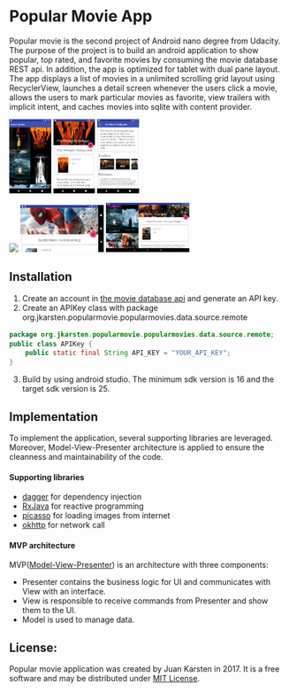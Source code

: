 # Popular Movie App
Popular movie is the second project of Android nano degree from Udacity. The purpose of the project is to build an android application to show popular, top rated, and favorite movies by consuming the movie database REST api. In addition, the app is optimized for tablet with dual pane layout. The app displays a list of movies in a unlimited scrolling grid layout using RecyclerView, launches a detail screen whenever the users click a movie, allows the users to mark particular movies as favorite, view trailers with implicit intent, and caches movies into sqlite with content provider.

<img width="15%" src="README/front.png" /> <img width="15%" src="README/detail.png" /> <img width="15%" src="README/detail2.png" />

<img width="30%" src="README/land2.png" /> <img width="30%" src="README/land1.png" /> <img width="30%" src="README/tablet.png" />


## Installation
1. Create an account in [the movie database api](https://www.themoviedb.org/documentation/api) and generate an API key.
2. Create an APIKey class with package org.jkarsten.popularmovie.popularmovies.data.source.remote
```java
package org.jkarsten.popularmovie.popularmovies.data.source.remote;
public class APIKey {
    public static final String API_KEY = "YOUR_API_KEY";
}
```
3. Build by using android studio. The minimum sdk version is 16 and the target sdk version is 25.

## Implementation
To implement the application, several supporting libraries are leveraged. Moreover, Model-View-Presenter architecture is applied to ensure the cleanness and maintainability of the code.

#### Supporting libraries
- [dagger](https://google.github.io/dagger/) for dependency injection
- [RxJava](https://github.com/ReactiveX/RxJava) for reactive programming
- [picasso](http://square.github.io/picasso/) for loading images from internet
- [okhttp](http://square.github.io/okhttp/) for network call

#### MVP architecture
MVP([Model-View-Presenter](https://stackoverflow.com/questions/2056/what-are-mvp-and-mvc-and-what-is-the-difference)) is an architecture with three components:
- Presenter contains the business logic for UI and communicates with View with an interface.
- View is responsible to receive commands from Presenter and show them to the UI.
- Model is used to manage data.

## License:
Popular movie application was created by Juan Karsten in 2017. It is a free software and may be distributed under [MIT License](https://opensource.org/licenses/MIT).

